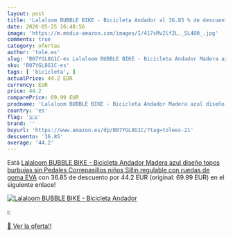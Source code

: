 ```yaml
---
layout: post
title: 'Lalaloom BUBBLE BIKE - Bicicleta Andador al 36.85 % de descuento'
date: 2020-05-25 16:48:56
image: 'https://m.media-amazon.com/images/I/417sMv2lf2L._SL400_.jpg'
comments: true
category: ofertas
author: 'tole.es'
slug: 'B07YGL8G1C-es Lalaloom BUBBLE BIKE - Bicicleta Andador Madera azul...'
sku: 'B07YGL8G1C-es'
tags: [ 'bicicleta', ]
actualPrice: 44.2 EUR
currency: EUR
price: 44.2
comparePrice: 69.99 EUR
prodname: 'Lalaloom BUBBLE BIKE - Bicicleta Andador Madera azul diseño topos burbujas sin Pedales  Correpasillos niños Sillín regulable con ruedas de goma EVA'
country: 'es'
flag: '🇪🇸'
brand: ''
buyurl: 'https://www.amazon.es/dp/B07YGL8G1C/?tag=tolees-21'
descuento: '36.85'
average: '44.2'
---
```


Está [Lalaloom BUBBLE BIKE - Bicicleta Andador Madera azul diseño topos burbujas sin Pedales  Correpasillos niños Sillín regulable con ruedas de goma EVA](https://www.amazon.es/dp/B07YGL8G1C/?tag=tolees-21) con 36.85 de descuento por 44.2 EUR (original: 69.99 EUR) en el siguiente enlace!

[![Lalaloom BUBBLE BIKE - Bicicleta Andador](https://m.media-amazon.com/images/I/417sMv2lf2L._SL400_.jpg)](https://www.amazon.es/dp/B07YGL8G1C/?tag=tolees-21)

ℹ️:


[🛒 Ver la oferta!!](https://www.amazon.es/dp/B07YGL8G1C/?tag=tolees-21)
